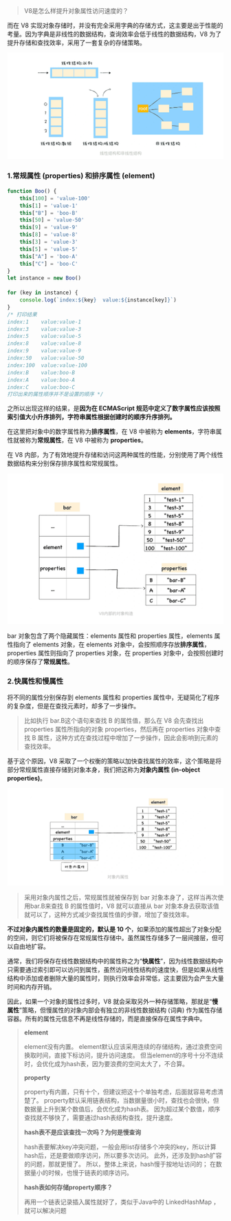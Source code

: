 > V8是怎么样提升对象属性访问速度的？

而在 V8 实现对象存储时，并没有完全采用字典的存储方式，这主要是出于性能的考量。因为字典是非线性的数据结构，查询效率会低于线性的数据结构，V8 为了提升存储和查找效率，采用了一套复杂的存储策略。

![image-20220129092022018](../../../image/image-20220129092022018.png)

### 1.常规属性 (properties) 和排序属性 (element)

```javascript
function Boo() {
    this[100] = 'value-100'
    this[1] = 'value-1'
    this["B"] = 'boo-B'
    this[50] = 'value-50'
    this[9] = 'value-9'
    this[8] = 'value-8'
    this[3] = 'value-3'
    this[5] = 'value-5'
    this["A"] = 'boo-A'
    this["C"] = 'boo-C'
}
let instance = new Boo()

for (key in instance) {
    console.log(`index:${key}  value:${instance[key]}`)
}
/* 打印结果
index:1    value:value-1
index:3    value:value-3
index:5    value:value-5
index:8    value:value-8
index:9    value:value-9
index:50   value:value-50
index:100  value:value-100
index:B    value:boo-B
index:A    value:boo-A
index:C    value:boo-C
打印出来的属性顺序并不是设置的顺序 */
```

之所以出现这样的结果，是**因为在 ECMAScript 规范中定义了数字属性应该按照索引值大小升序排列，字符串属性根据创建时的顺序升序排列。**

在这里把对象中的数字属性称为**排序属性**，在 V8 中被称为 **elements**，字符串属性就被称为**常规属性**，在 V8 中被称为 **properties**。

在 V8 内部，为了有效地提升存储和访问这两种属性的性能，分别使用了两个线性数据结构来分别保存排序属性和常规属性。

![image-20220129092652679](../../../image/image-20220129092652679.png)

bar 对象包含了两个隐藏属性：elements 属性和 properties 属性，elements 属性指向了 elements 对象，在 elements 对象中，会按照顺序存放**排序属性**，properties 属性则指向了 properties 对象，在 properties 对象中，会按照创建时的顺序保存了**常规属性**。

### 2.快属性和慢属性

将不同的属性分别保存到 elements 属性和 properties 属性中，无疑简化了程序的复杂度，但是在查找元素时，却多了一步操作。

> 比如执行 bar.B这个语句来查找 B 的属性值，那么在 V8 会先查找出 properties 属性所指向的对象 properties，然后再在 properties 对象中查找 B 属性，这种方式在查找过程中增加了一步操作，因此会影响到元素的查找效率。

基于这个原因，V8 采取了一个权衡的策略以加快查找属性的效率，这个策略是将部分常规属性直接存储到对象本身，我们把这称为**对象内属性 (in-object properties)**。

![image-20220129092932470](../../../image/image-20220129092932470.png)

> 采用对象内属性之后，常规属性就被保存到 bar 对象本身了，这样当再次使用bar.B来查找 B 的属性值时，V8 就可以直接从 bar 对象本身去获取该值就可以了，这种方式减少查找属性值的步骤，增加了查找效率。

**不过对象内属性的数量是固定的，默认是 10 个**，如果添加的属性超出了对象分配的空间，则它们将被保存在常规属性存储中。虽然属性存储多了一层间接层，但可以自由地扩容。

通常，我们将保存在线性数据结构中的属性称之为“**快属性**”，因为线性数据结构中只需要通过索引即可以访问到属性，虽然访问线性结构的速度快，但是如果从线性结构中添加或者删除大量的属性时，则执行效率会非常低，这主要因为会产生大量时间和内存开销。

因此，如果一个对象的属性过多时，V8 就会采取另外一种存储策略，那就是“**慢属性**”策略，但慢属性的对象内部会有独立的非线性数据结构 (词典) 作为属性存储容器。所有的属性元信息不再是线性存储的，而是直接保存在属性字典中。

> **element**
>
> element没有内置。
> element默认应该采用连续的存储结构，通过浪费空间换取时间，直接下标访问，提升访问速度。
> 但当element的序号十分不连续时，会优化成为hash表，因为要浪费的空间太大了，不合算。
>
> **property**
>
> property有内置，只有十个，但建议把这十个单独考虑，后面就容易考虑清楚了。
> property默认采用链表结构，当数据量很小时，查找也会很快，但数据量上升到某个数值后，会优化成为hash表。
> 因为超过某个数值，顺序查找就不够快了，需要通过hash表结构查找，提升速度。
>
> **hash表不是应该查找一次吗？为何是慢查询**
>
> hash表要解决key冲突问题，一般会用list存储多个冲突的key，所以计算hash后，还是要做顺序访问，所以要多次访问。
> 此外，还涉及到hash扩容的问题，那就更慢了。
> 所以，整体上来说，hash慢于按地址访问的；
> 在数据量小的时候，也慢于链表的顺序访问。
>
> **hash表如何存储property顺序？**
>
> 再用一个链表记录插入属性就好了，类似于Java中的 LinkedHashMap ，就可以解决问题







[1]: https://www.cnblogs.com/chargeworld/p/12236848.html




























































































